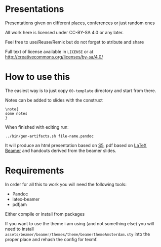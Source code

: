 Presentations
=============

Presentations given on different places, conferences or just random ones

All work here is licensed under CC-BY-SA 4.0 or any later.

Feel free to use/Reuse/Remix but do not forget to atribute and share

Full text of license available in `LICENSE` or at http://creativecommons.org/licenses/by-sa/4.0/


How to use this
===============
The easiest way is to just copy `00-template` directory and start from there.

Notes can be added to slides with the construct
```
\note{
some notes
}
```

When finished with editing run:
```
../bin/gen-artifacts.sh file-name.pandoc
```

It will produce an html presentation based on [S5](http://meyerweb.com/eric/tools/s5/), pdf based on [LaTeX Beamer](https://bitbucket.org/rivanvx/beamer/wiki/Home) and handouts derived from the beamer slides.

Requirements
============
In order for all this to work you will need the following tools:

* Pandoc
* latex-beamer
* pdfjam

Either compile or install from packages

If you want to use the theme i am using (and not something else) you will need to install ``assets/beamer/beamer/themes/theme/beamerthemeAmsterdam.sty`` into the proper place and rehash the config for texmf.
